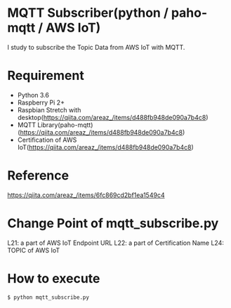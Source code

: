 # MQTT Subscriber(python / paho-mqtt / AWS IoT)
I study to subscribe the Topic Data from AWS IoT with MQTT.

# Requirement
- Python 3.6
- Raspberry Pi 2+
- Raspbian Stretch with desktop(https://qiita.com/areaz_/items/d488fb948de090a7b4c8)
- MQTT Library(paho-mqtt)(https://qiita.com/areaz_/items/d488fb948de090a7b4c8)
- Certification of AWS IoT(https://qiita.com/areaz_/items/d488fb948de090a7b4c8)

# Reference
https://qiita.com/areaz_/items/6fc869cd2bf1ea1549c4

# Change Point of mqtt_subscribe.py
L21: a part of AWS IoT Endpoint URL
L22: a part of Certification Name
L24: TOPIC of AWS IoT

# How to execute

```
$ python mqtt_subscribe.py
```

